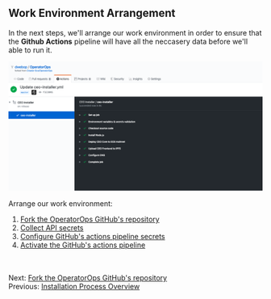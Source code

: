 ## Work Environment Arrangement  

In the next steps, we'll arrange our work environment in order to ensure that the **Github Actions** pipeline will have all the neccasery data before we'll able to run it.

![CEO Github pipeline](images/github-ceo-pipeline.png)

Arrange our work environment:
1. [Fork the OperatorOps GitHub's repository](docs/06-fork-repo.md)  
2. [Collect API secrets](docs/07-collect-api-keys.md)  
3. [Configure GitHub's actions pipeline secrets](docs/08-create-secrets.md)  
4. [Activate the GitHub's actions pipeline](docs/09-activate-pipeline.md)  

<br/><br/>
Next: [Fork the OperatorOps GitHub's repository](06-fork-repo.md)  
Previous: [Installation Process Overview](04-overview.md)   
